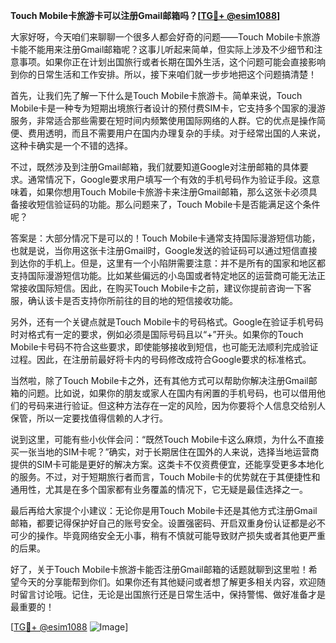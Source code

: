 **Touch Mobile卡旅游卡可以注册Gmail邮箱吗？[[TG💪+ @esim1088](https://t.me/s/esim1088)]**

大家好呀，今天咱们来聊聊一个很多人都会好奇的问题——Touch Mobile卡旅游卡能不能用来注册Gmail邮箱呢？这事儿听起来简单，但实际上涉及不少细节和注意事项。如果你正在计划出国旅行或者长期在国外生活，这个问题可能会直接影响到你的日常生活和工作安排。所以，接下来咱们就一步步地把这个问题搞清楚！

首先，让我们先了解一下什么是Touch Mobile卡旅游卡。简单来说，Touch Mobile卡是一种专为短期出境旅行者设计的预付费SIM卡，它支持多个国家的漫游服务，非常适合那些需要在短时间内频繁使用国际网络的人群。它的优点是操作简便、费用透明，而且不需要用户在国内办理复杂的手续。对于经常出国的人来说，这种卡确实是一个不错的选择。

不过，既然涉及到注册Gmail邮箱，我们就要知道Google对注册邮箱的具体要求。通常情况下，Google要求用户填写一个有效的手机号码作为验证手段。这意味着，如果你想用Touch Mobile卡旅游卡来注册Gmail邮箱，那么这张卡必须具备接收短信验证码的功能。那么问题来了，Touch Mobile卡是否能满足这个条件呢？

答案是：大部分情况下是可以的！Touch Mobile卡通常支持国际漫游短信功能，也就是说，当你用这张卡注册Gmail时，Google发送的验证码可以通过短信直接到达你的手机上。但是，这里有一个小陷阱需要注意：并不是所有的国家和地区都支持国际漫游短信功能。比如某些偏远的小岛国或者特定地区的运营商可能无法正常接收国际短信。因此，在购买Touch Mobile卡之前，建议你提前咨询一下客服，确认该卡是否支持你所前往的目的地的短信接收功能。

另外，还有一个关键点就是Touch Mobile卡的号码格式。Google在验证手机号码时对格式有一定的要求，例如必须是国际号码且以“+”开头。如果你的Touch Mobile卡号码不符合这些要求，即使能够接收到短信，也可能无法顺利完成验证过程。因此，在注册前最好将卡内的号码修改成符合Google要求的标准格式。

当然啦，除了Touch Mobile卡之外，还有其他方式可以帮助你解决注册Gmail邮箱的问题。比如说，如果你的朋友或家人在国内有闲置的手机号码，也可以借用他们的号码来进行验证。但这种方法存在一定的风险，因为你要将个人信息交给别人保管，所以一定要找值得信赖的人才行。

说到这里，可能有些小伙伴会问：“既然Touch Mobile卡这么麻烦，为什么不直接买一张当地的SIM卡呢？”确实，对于长期居住在国外的人来说，选择当地运营商提供的SIM卡可能是更好的解决方案。这类卡不仅资费便宜，还能享受更多本地化的服务。不过，对于短期旅行者而言，Touch Mobile卡的优势就在于其便捷性和通用性，尤其是在多个国家都有业务覆盖的情况下，它无疑是最佳选择之一。

最后再给大家提个小建议：无论你是用Touch Mobile卡还是其他方式注册Gmail邮箱，都要记得保护好自己的账号安全。设置强密码、开启双重身份认证都是必不可少的操作。毕竟网络安全无小事，稍有不慎就可能导致财产损失或者其他更严重的后果。

好了，关于Touch Mobile卡旅游卡能否注册Gmail邮箱的话题就聊到这里啦！希望今天的分享能帮到你们。如果你还有其他疑问或者想了解更多相关内容，欢迎随时留言讨论哦。记住，无论是出国旅行还是日常生活中，保持警惕、做好准备才是最重要的！

[[TG💪+ @esim1088](https://t.me/s/esim1088) ![Image](https://i.postimg.cc/4NQfJmqS/Snipaste-2025-05-13-00-14-12.png)]